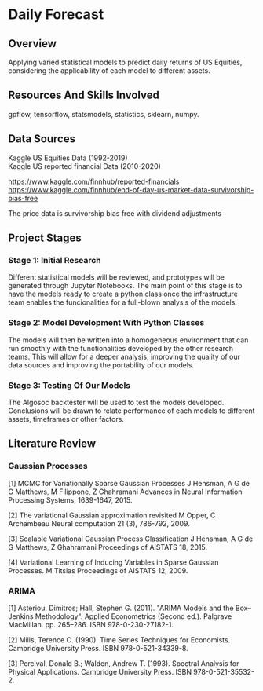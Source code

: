 # Daily Forecast

## Overview
Applying varied statistical models to predict daily returns of US Equities, considering the applicability of each model to different assets.

## Resources And Skills Involved
gpflow, tensorflow, statsmodels, statistics, sklearn, numpy.

## Data Sources 

Kaggle US Equities Data (1992-2019)     
Kaggle US reported financial Data (2010-2020)       

https://www.kaggle.com/finnhub/reported-financials      
https://www.kaggle.com/finnhub/end-of-day-us-market-data-survivorship-bias-free     

The price data is survivorship bias free with dividend adjustments 

## Project Stages

### Stage 1: Initial Research

Different statistical models will be reviewed, and prototypes will be generated through Jupyter Notebooks. The main point of this stage is to have the models ready to create a python class once the infrastructure team enables the funcionalities for a full-blown analysis of the models.

### Stage 2: Model Development With Python Classes

The models will then be written into a homogeneous environment that can run smoothly with the functionalities developed by the other research teams. This will allow for a deeper analysis, improving the quality of our data sources and improving the portability of our models.

### Stage 3: Testing Of Our Models

The Algosoc backtester will be used to test the models developed. Conclusions will be drawn to relate performance of each models to different assets, timeframes or other factors.

## Literature Review

### Gaussian Processes

[1] MCMC for Variationally Sparse Gaussian Processes J Hensman, A G de G Matthews, M Filippone, Z Ghahramani Advances in Neural Information Processing Systems, 1639-1647, 2015.

[2] The variational Gaussian approximation revisited M Opper, C Archambeau Neural computation 21 (3), 786-792, 2009.

[3] Scalable Variational Gaussian Process Classification J Hensman, A G de G Matthews, Z Ghahramani Proceedings of AISTATS 18, 2015.

[4] Variational Learning of Inducing Variables in Sparse Gaussian Processes. M Titsias Proceedings of AISTATS 12, 2009.

### ARIMA

[1] Asteriou, Dimitros; Hall, Stephen G. (2011). "ARIMA Models and the Box–Jenkins Methodology". Applied Econometrics (Second ed.). Palgrave MacMillan. pp. 265–286. ISBN 978-0-230-27182-1.

[2] Mills, Terence C. (1990). Time Series Techniques for Economists. Cambridge University Press. ISBN 978-0-521-34339-8.

[3] Percival, Donald B.; Walden, Andrew T. (1993). Spectral Analysis for Physical Applications. Cambridge University Press. ISBN 978-0-521-35532-2.
